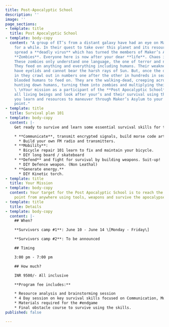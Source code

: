 ```yaml
---
title: Post-Apocalyptic School
description: ''
image: ''
page_sections:
- template: title
  title: Post Apocalyptic School
- template: body-copy
  content: "A group of ET’s from a distant galaxy have had an eye on Maker’s Asylum
    for a while. In their quest to take over this planet and its resources they have
    spread a **deadly virus** which has turned the members of Maker’s Asylum into
    **Zombies**. Everyone here is now after your dear **life**. Chaos is everywhere.
    These zombies only understand one language, the one of terror and nightmares.
    They feed on anything and everything including humans. Their weakness? They don’t
    have eyelids and cannot bear the harsh rays of Sun. But, once the darkness seeps
    in they crawl out in numbers one after the other in hundreds in search of warm
    blooded humans to feed on. They are the walking-dead, creeping across streets
    hunting down humans, turning them into zombies and multiplying their count.\n\n
    \ \nYour mission as a participant of the **Post Apocalyptic School** is to organise
    all living beings and look after your’s and their survival using the new skills
    you learn and resources to maneuver through Maker’s Asylum to your extraction
    point."
- template: title
  title: Survival plan 101
- template: body-copy
  content: |-
    Get ready to survive and learn some essential survival skills for the modern world:

    * **Communicate**, transmit encrypted signals, build morse code artifacts
      * Build your own FM radio and transmitters.
    * **Mobility**:
      * Bicycle repair 101 learn to fix and maintain your bicycle.
      * DIY long board / skateboard
    * **Defend** and fight for survival by building weapons. Suit-up!
      * DIY Defence weapon. (Non Leathal)
    * **Generate energy.**
      * DIY Kinetic torch.
- template: title
  title: Your Mission
- template: body-copy
  content: Your target for the Post Apocalyptic School is to reach the extraction
    point from anywhere using tools, weapons and survive the apocalypse
- template: title
  title: Details
- template: body-copy
  content: |-
    ## When?

    **Survivors camp #1**: June 10 - June 14 \[Monday - Friday\]

    **Survivors camp #2**: To be announced

    ## Timing

    3:00 pm - 7:00 pm

    ## How much?

    INR 9500/- All inclusive

    **Program fee includes:**

    * Resource analysis and brainstorming session
    * 4 Day session on key survival skills focused on Communication, Mobility, Defence and Power generation.
    * Materials required for the #endgame
    * Final obstacle course to survive using the skills.
published: false

---
```

